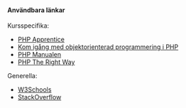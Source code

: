 #### Användbara länkar

Kursspecifika:

* [PHP Apprentice](https://phpapprentice.com/)
* [Kom igång med objektorienterad programmering i PHP](https://dbwebb.se/guide/kom-igang-med-objektorienterad-programmering-i-php)
* [PHP Manualen](https://www.php.net/manual/en/index.php)
* [PHP The Right Way](https://phptherightway.com/)

Generella:

* [W3Schools](https://www.w3schools.com/default.asp)
* [StackOverflow](https://stackoverflow.com/)
